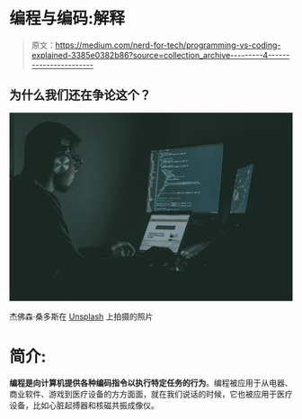 # 编程与编码:解释

> 原文：<https://medium.com/nerd-for-tech/programming-vs-coding-explained-3385e0382b86?source=collection_archive---------4----------------------->

## 为什么我们还在争论这个？

![](img/92f999083fba6754f56c88cca150eac3.png)

杰佛森·桑多斯在 [Unsplash](https://unsplash.com?utm_source=medium&utm_medium=referral) 上拍摄的照片

# 简介:

**编程是向计算机提供各种编码指令以执行特定任务的行为**。编程被应用于从电器、商业软件、游戏到医疗设备的方方面面，就在我们说话的时候，它也被应用于医疗设备，比如心脏起搏器和核磁共振成像仪。